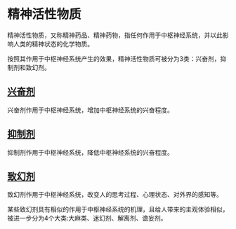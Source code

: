 # 精神活性物质

精神活性物质，又称精神药品、精神药物，指任何作用于中枢神经系统，并以此影响人类的精神状态的化学物质。

按照其作用于中枢神经系统产生的效果，精神活性物质可被分为3类：兴奋剂，抑制剂和致幻剂。

## [兴奋剂](./../精神活性物质/兴奋剂/主页.md)

兴奋剂作用于中枢神经系统，增加中枢神经系统的兴奋程度。

## [抑制剂](./../精神活性物质/抑制剂/主页.md)

抑制剂作用于中枢神经系统，降低中枢神经系统的兴奋程度。

## [致幻剂](./../精神活性物质/致幻剂/主页.md)

致幻剂作用于中枢神经系统，改变人的思考过程、心理状态、对外界的感知等。

某些致幻剂具有相似的作用于中枢神经系统的机理，且给人带来的主观体验相似，被进一步分为4个大类:大麻类、迷幻剂、解离剂、谵妄剂。

